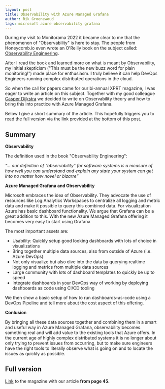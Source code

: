 ```yaml
---
layout: post
title: Observability with Azure Managed Grafana
author: Rik Groenewoud
tags: microsoft azure observability grafana
---
```


During my visit to Monitorama 2022 it became clear to me that the phenomenon of "Observability" is here to stay. 
The people from Honeycomb.io even wrote an O'Reilly book on the subject called: [Observability Engineering](https://info.honeycomb.io/observability-engineering-oreilly-book-2022). 

After I read the book and learned more on what is meant by Observability, my initial skepticism ("This must be the new buzz word for plain monitoring!") made place for enthusiasm. I truly believe it can help DevOps Engineers running complex distributed operations in the cloud. 

So when the call for papers came for our bi-annual XPRT magazine, I was eager to write an article on this subject. Together with my good colleague [Casper Dijkstra](https://xpirit.com/team/casper-dijkstra/) we decided to write on Observability theory and how to bring this into practice with Azure Managed Grafana. 

Below I give a short summary of the article. This hopefully triggers you to read the full version via the link provided at the bottom of this post.
## Summary

**Observability**

The definition used in the book "Observability Engineering": 

*“... our definition of “observability” for software systems is a measure of how well you can understand and explain any state your system can get into no matter how novel or bizarre”*

**Azure Managed Grafana and Observability**

Microsoft embraces the idea of Observability. They advocate the use of resources like Log Analytics Workspaces to centralize all logging and metric data and make it possible to query this combined data. 
For visualization Azure has basic dashboard functionality. We argue that Grafana can be a great addition to this. With the new Azure Managed Grafana offering it becomes very easy to start using Grafana. 

The most important assets are: 

- Usability: Quickly setup good looking dashboards with lots of choice in visualizations
- Bring together multiple data sources, also from outside of Azure (i.e. Azure DevOps)
- Not only visualize but also dive into the data by querying realtime logging and metrics from multiple data sources
- Large community with lots of dashboard templates to quickly be up to speed
- Integrate dashboards in your DevOps way of working by deploying dashboards as code using CI/CD tooling 

We then show a basic setup of how to run dashboards-as-code using a DevOps Pipeline and tell more about the cost aspect of this offering.

**Conlusion**

By bringing all these data sources together and combining them in a smart and useful way in Azure Managed Grafana, observability becomes something real and will add value to the existing tools that Azure offers. In the current age of highly complex distributed systems it is no longer about only trying to prevent issues from occurring, but to make sure engineers have the right tools to literally observe what is going on and to locate the issues as quickly as possible. 

## Full version
[Link](https://xpirit.com/wp-content/uploads/2022/10/Xpirit_XPRT_magazine_13_final.pdf?utm_campaign=Xpirit%20-%20Magazine%2013&utm_source=download-page) to the magazine with our article **from page 45**.